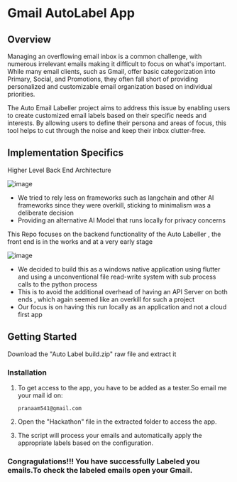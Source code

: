 # Gmail AutoLabel App

## Overview

Managing an overflowing email inbox is a common challenge, with numerous irrelevant emails making it difficult to focus on what's important. While many email clients, such as Gmail, offer basic categorization into Primary, Social, and Promotions, they often fall short of providing personalized and customizable email organization based on individual priorities.

The Auto Email Labeller project aims to address this issue by enabling users to create customized email labels based on their specific needs and interests. By allowing users to define their persona and areas of focus, this tool helps to cut through the noise and keep their inbox clutter-free.
  

## Implementation Specifics
Higher Level Back End Architecture  
  
![image](https://github.com/Govind-S-B/llm-mail-autolabel/assets/62943847/b2fb87a3-18a1-4b49-bd45-fe18637ebdc3)

- We tried to rely less on frameworks such as langchain and other AI frameworks since they were overkill, sticking to minimalism was a deliberate decision  
- Providing an alternative AI Model that runs locally for privacy concerns

This Repo focuses on the backend functionality of the Auto Labeller , the front end is in the works and at a very early stage  
  
![image](https://github.com/Govind-S-B/llm-mail-autolabel/assets/62943847/e583d3c1-5893-431a-8c5b-28f95016fb96)
- We decided to build this as a windows native application using flutter and using a unconventional file read-write system with sub process calls to the python process
- This is to avoid the additional overhead of having an API Server on both ends , which again seemed like an overkill for such a project
- Our focus is on having this run locally as an application and not a cloud first app

## Getting Started
   Download the "Auto Label build.zip" raw file and extract it

### Installation

1. To get access to the app, you have to be added as a tester.So email me your mail id on:
   ```
   pranaam541@gmail.com
   ```
2. Open the "Hackathon" file in the extracted folder to access the app.

3.  The script will process your emails and automatically apply the appropriate labels based on 
     the configuration.
   

### Congragulations!!! You have successfully Labeled you emails.To check the labeled emails open your Gmail.



